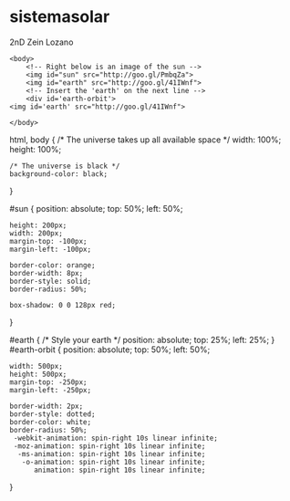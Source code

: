 # sistemasolar
2nD
Zein Lozano<html>
    <head>
        <link rel="stylesheet" href="style.css" />
    </head>
    
    <body>
        <!-- Right below is an image of the sun -->
        <img id="sun" src="http://goo.gl/PmbqZa">
        <img id="earth" src="http://goo.gl/41IWnf">
        <!-- Insert the 'earth' on the next line -->
        <div id='earth-orbit'>
    <img id='earth' src="http://goo.gl/41IWnf">
</div>
        
    </body>
</html>
html, body {
    /* The universe takes up all available space */
    width: 100%;
    height: 100%;
    
    /* The universe is black */
    background-color: black;
}

#sun {
     position: absolute;
    top: 50%;
    left: 50%;

    height: 200px;
    width: 200px;
    margin-top: -100px; 
    margin-left: -100px;

    border-color: orange;
    border-width: 8px;
    border-style: solid;
    border-radius: 50%;

    box-shadow: 0 0 128px red;
}

#earth {
   /* Style your earth */
    position: absolute;
    top: 25%;
    left: 25%;
}
#earth-orbit {
    position: absolute;
    top: 50%;
    left: 50%;

    width: 500px;
    height: 500px;
    margin-top: -250px;
    margin-left: -250px;

    border-width: 2px;
    border-style: dotted;
    border-color: white;
    border-radius: 50%;
     -webkit-animation: spin-right 10s linear infinite;
     -moz-animation: spin-right 10s linear infinite;
      -ms-animation: spin-right 10s linear infinite;
       -o-animation: spin-right 10s linear infinite;
          animation: spin-right 10s linear infinite;
}
